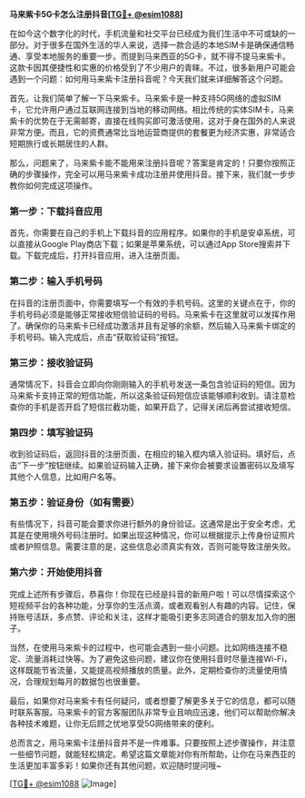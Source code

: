 **马来紫卡5G卡怎么注册抖音[[TG💪+ @esim1088](https://t.me/s/esim1088)]**

在如今这个数字化的时代，手机流量和社交平台已经成为我们生活中不可或缺的一部分。对于很多在国外生活的华人来说，选择一款合适的本地SIM卡是确保通信畅通、享受本地服务的重要一步。而提到马来西亚的5G卡，就不得不提马来紫卡。这款卡因其便捷性和实惠的价格受到了不少用户的青睐。不过，很多新用户可能会遇到一个问题：如何用马来紫卡注册抖音呢？今天我们就来详细解答这个问题。

首先，让我们简单了解一下马来紫卡。马来紫卡是一种支持5G网络的虚拟SIM卡，它允许用户通过互联网连接到当地的移动网络。相比传统的实体SIM卡，马来紫卡的优势在于无需邮寄，直接在线购买即可激活使用，这对于身在国外的人来说非常方便。而且，它的资费通常比当地运营商提供的套餐更为经济实惠，非常适合短期旅行或长期居住的人群。

那么，问题来了，马来紫卡能不能用来注册抖音呢？答案是肯定的！只要你按照正确的步骤操作，完全可以用马来紫卡成功注册并使用抖音。接下来，我们就一步步教你如何完成这项操作。

### 第一步：下载抖音应用

首先，你需要在自己的手机上下载抖音的应用程序。如果你的手机是安卓系统，可以直接从Google Play商店下载；如果是苹果系统，可以通过App Store搜索并下载。下载完成后，打开抖音应用，进入注册页面。

### 第二步：输入手机号码

在抖音的注册页面中，你需要填写一个有效的手机号码。这里的关键点在于，你的手机号码必须是能够正常接收短信验证码的号码。马来紫卡在这里就可以发挥作用了。确保你的马来紫卡已经成功激活并且有足够的余额，然后输入马来紫卡绑定的手机号码。输入完成后，点击“获取验证码”按钮。

### 第三步：接收验证码

通常情况下，抖音会立即向你刚刚输入的手机号发送一条包含验证码的短信。因为马来紫卡支持正常的短信功能，所以这条验证码短信应该能够顺利收到。请注意检查你的手机是否开启了短信拦截功能，如果开启了，记得关闭后再尝试接收短信。

### 第四步：填写验证码

收到验证码后，返回抖音的注册页面，在相应的输入框内填入验证码。填好后，点击“下一步”按钮继续。如果验证码输入正确，接下来你会被要求设置密码以及填写其他个人信息，比如用户名等。

### 第五步：验证身份（如有需要）

有些情况下，抖音可能会要求你进行额外的身份验证。这通常是出于安全考虑，尤其是在使用境外号码注册时。如果出现这种情况，你可以根据提示上传身份证照片或者护照信息。需要注意的是，这些信息必须真实有效，否则可能导致注册失败。

### 第六步：开始使用抖音

完成上述所有步骤后，恭喜你！你现在已经是抖音的新用户啦！可以尽情探索这个短视频平台的各种功能，分享你的生活点滴，或者观看别人有趣的内容。记住，保持账号活跃，多点赞、评论和关注，这样才能吸引更多志同道合的朋友加入你的圈子。

当然，在使用马来紫卡的过程中，也可能会遇到一些小问题。比如网络连接不稳定、流量消耗过快等。为了避免这些问题，建议你在使用抖音时尽量连接Wi-Fi，这样既能节省流量，又能提高视频播放的质量。此外，定期检查你的流量使用情况，合理规划每月的数据包也很重要。

最后，如果你对马来紫卡有任何疑问，或者想要了解更多关于它的信息，都可以随时联系客服。马来紫卡的官方客服团队非常专业且响应迅速，他们可以帮助你解决各种技术难题，让你无后顾之忧地享受5G网络带来的便利。

总而言之，用马来紫卡注册抖音并不是一件难事。只要按照上述步骤操作，并注意一些细节问题，就能轻松搞定。希望这篇文章能对你有所帮助，让你在马来西亚的生活更加丰富多彩！如果你还有其他问题，欢迎随时提问哦~

[[TG💪+ @esim1088](https://t.me/s/esim1088) ![Image](https://i.postimg.cc/4NQfJmqS/Snipaste-2025-05-13-00-14-12.png)]